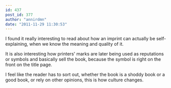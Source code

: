 ```yaml
---
id: 437
post_id: 377
author: "annirdmn"
date: "2011-11-29 11:30:53"
---
```

I found it really interesting to read about how an imprint can actually be self-explaining, when we know the meaning and quality of it. 





It is also interesting how printers' marks are later being used as reputations or symbols and basically sell the book, because the symbol is right on the front on the title page. 



I feel like the reader has to sort out, whether the book is a shoddy book or a good book, or rely on other opinions, this is how culture changes.
